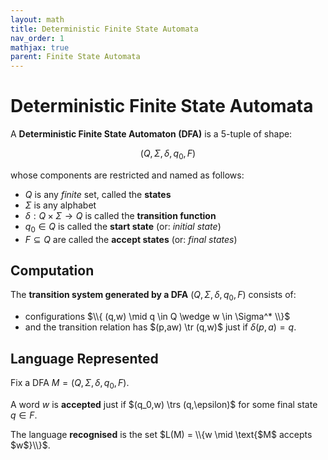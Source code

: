```yaml
---
layout: math
title: Deterministic Finite State Automata
nav_order: 1
mathjax: true
parent: Finite State Automata
---
```


# Deterministic Finite State Automata

A __Deterministic Finite State Automaton (DFA)__ is a 5-tuple of shape:

$$
    (Q,\,\Sigma,\,\delta,\,q_0,\,F)
$$

whose components are restricted and named as follows:
* $Q$ is any *finite* set, called the __states__
* $\Sigma$ is any alphabet
* $\delta : Q \times \Sigma \to Q$ is called the __transition function__
* $q_0 \in Q$ is called the __start state__ (or: *initial state*)
* $F \subseteq Q$ are called the __accept states__ (or: *final states*)


## Computation

The __transition system generated by a DFA__ $(Q,\Sigma,\delta,q_0,F)$ consists of:
  
  * configurations $\\{ (q,w) \mid q \in Q \wedge w \in \Sigma^* \\}$
  * and the transition relation has $(p,aw) \tr (q,w)$ just if $\delta(p,a) = q$.

## Language Represented

Fix a DFA $M = (Q,\Sigma,\delta,q_0,F)$.

A word $w$ is __accepted__  just if $(q_0,w) \trs (q,\epsilon)$ for some final state $q \in F$.

The language __recognised__ is the set $L(M) = \\{w \mid \text{$M$ accepts $w$}\\}$. 
